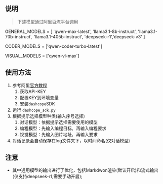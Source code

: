 ## 说明
> 下述模型通过阿里百炼平台调用

GENERAL_MODELS = [
    'qwen-max-latest', 'llama3.1-8b-instruct', 'llama3.1-70b-instruct', 'llama3.1-405b-instruct',
    'deepseek-r1','deepseek-v3'
]

CODER_MODELS = ['qwen-coder-turbo-latest']

VISUAL_MODELS = ['qwen-vl-max']

## 使用方法 
1. 参考阿里[官方教程](https://help.aliyun.com/zh/model-studio/developer-reference/get-api-key?spm=a2c4g.11186623.help-menu-2400256.d_3_0.628a47bbdbZDBL)
   1. 获取API-KEY
   2. 配置KEY到环境变量
   3. 安装`dashcope`SDK
2. 运行 `dashcope_sdk.py`
3. 根据提示选择模型种类(输入序号选择)
   1. 对话模型：依据提示选择需要使用的模型
   2. 编程模型：先输入编程目标，再输入编程要求
   3. 视觉模型：先输入图片地址，再输入要求
4. 对话记录会自动保存在log文件夹下，以时间命名(仅对话模型)

## 注意
- 其中通用模型的输出进行了优化，包括Markdwon渲染(默认开启)和流式输出(仅支持deepseek-r1,需要手动开启);